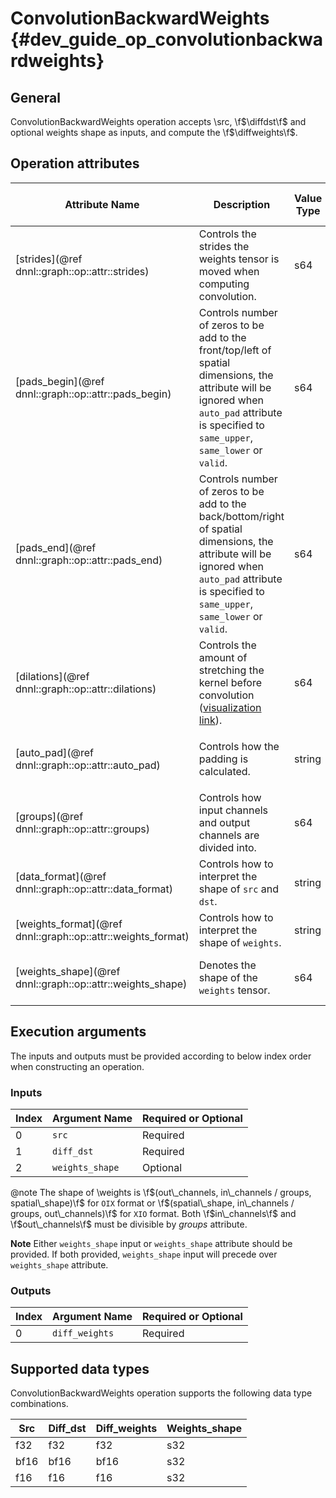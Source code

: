 # ConvolutionBackwardWeights {#dev_guide_op_convolutionbackwardweights}

## General

ConvolutionBackwardWeights operation accepts \src, \f$\diffdst\f$ and optional
weights shape as inputs, and compute the \f$\diffweights\f$.

## Operation attributes

Attribute Name | Description | Value Type |Supported Values | Required or Optional
-- | -- | --| --|--
[strides](@ref dnnl::graph::op::attr::strides) | Controls the strides the weights tensor is moved when computing convolution. |s64 |A s64 list containing positive values  | Required
[pads_begin](@ref dnnl::graph::op::attr::pads_begin) | Controls number of zeros to be add to the front/top/left of spatial dimensions, the attribute will be ignored when `auto_pad` attribute is specified to `same_upper`, `same_lower` or `valid`.|s64 | A s64 list containing non-negative values  | Required
[pads_end](@ref dnnl::graph::op::attr::pads_end) | Controls number of zeros to be add to the back/bottom/right of spatial dimensions, the attribute will be ignored when `auto_pad` attribute is specified to `same_upper`, `same_lower` or `valid`. |s64 |A s64 list containing non-negative values | Required
[dilations](@ref dnnl::graph::op::attr::dilations) | Controls the amount of stretching the kernel before convolution ([visualization link](https://github.com/vdumoulin/conv_arithmetic/blob/master/README.md#dilated-convolution-animations)). | s64| A s64 list containing positive values (>1 means dilated convolution) | Required
[auto_pad](@ref dnnl::graph::op::attr::auto_pad)| Controls how the padding is calculated.|string | `none` (default), `same_upper`, `same_lower`, `valid` | Optional
[groups](@ref dnnl::graph::op::attr::groups) | Controls how input channels and output channels are divided into. |s64 |A positive s64 value, `1` by default | Optional
[data_format](@ref dnnl::graph::op::attr::data_format) |Controls how to interpret the shape of `src` and `dst`.| string|`NCX`, `NXC` (default) | Optional
[weights_format](@ref dnnl::graph::op::attr::weights_format) |Controls how to interpret the shape of `weights`.| string|`OIX`, `XIO` (default) | Optional
[weights_shape](@ref dnnl::graph::op::attr::weights_shape) |Denotes the shape of the `weights` tensor.| s64| A s64 list containing positive values| Optional

## Execution arguments

The inputs and outputs must be provided according to below index order when
constructing an operation.

### Inputs

Index | Argument Name | Required or Optional
-- | -- | --
0|`src` | Required
1|`diff_dst` | Required
2|`weights_shape`|Optional

@note
The shape of \weights is
\f$(out\_channels, in\_channels / groups, spatial\_shape)\f$ for `OIX` format or
\f$(spatial\_shape, in\_channels / groups, out\_channels)\f$ for `XIO` format.
Both \f$in\_channels\f$ and \f$out\_channels\f$ must be divisible by *groups*
attribute.

**Note** Either `weights_shape` input or `weights_shape` attribute should be
provided. If both provided, `weights_shape` input will precede over
`weights_shape` attribute.

### Outputs

Index | Argument Name | Required or Optional
-- | -- | --
0|`diff_weights` | Required

## Supported data types

ConvolutionBackwardWeights operation supports the following data type
combinations.

Src | Diff_dst | Diff_weights | Weights_shape
--|--|-- | --
f32 | f32 | f32 |s32
bf16 | bf16 | bf16 |s32
f16 | f16 | f16 |s32
